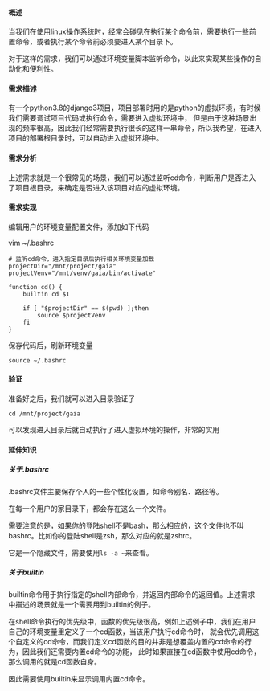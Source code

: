 #### 概述

当我们在使用linux操作系统时，经常会碰见在执行某个命令前，需要执行一些前置命令，或者执行某个命令前必须要进入某个目录下。

对于这样的需求，我们可以通过环境变量脚本监听命令，以此来实现某些操作的自动化和便利性。

#### 需求描述

有一个python3.8的django3项目，项目部署时用的是python的虚拟环境，有时候我们需要调试项目代码或执行命令，需要进入虚拟环境中，
但是由于这种场景出现的频率很高，因此我们经常需要执行很长的这样一串命令，所以我希望，在进入项目的部署根目录时，可以自动进入虚拟环境中。

#### 需求分析

上述需求就是一个很常见的场景，我们可以通过监听cd命令，判断用户是否进入了项目根目录，来确定是否进入该项目对应的虚拟环境。

#### 需求实现

编辑用户的环境变量配置文件，添加如下代码

vim ~/.bashrc
```shell
# 监听cd命令，进入指定目录后执行相关环境变量加载
projectDir="/mnt/project/gaia"
projectVenv="/mnt/venv/gaia/bin/activate"

function cd() {
    builtin cd $1

    if [ "$projectDir" == $(pwd) ];then
        source $projectVenv
    fi
}
```

保存代码后，刷新环境变量
```shell
source ~/.bashrc
```

#### 验证

准备好之后，我们就可以进入目录验证了
```shell
cd /mnt/project/gaia
```

可以发现进入目录后就自动执行了进入虚拟环境的操作，非常的实用

#### 延伸知识

##### 关于.bashrc

.bashrc文件主要保存个人的一些个性化设置，如命令别名、路径等。

在每一个用户的家目录下，都会存在这么一个文件。

需要注意的是，如果你的登陆shell不是bash，那么相应的，这个文件也不叫bashrc。比如你的登陆shell是zsh，那么对应的就是zshrc。

它是一个隐藏文件，需要使用```ls -a ~```来查看。

##### 关于builtin

builtin命令用于执行指定的shell内部命令，并返回内部命令的返回值。上述需求中描述的场景就是一个需要用到builtin的例子。

在shell命令执行的优先级中，函数的优先级很高，例如上述例子中，我们在用户自己的环境变量里定义了一个cd函数，当该用户执行cd命令时，
就会优先调用这个自定义的cd命令，而我们定义cd函数的目的并非是想覆盖内置的cd命令的行为，因此我们还需要内置cd命令的功能，
此时如果直接在cd函数中使用cd命令，那么调用的就是cd函数自身。

因此需要使用builtin来显示调用内置cd命令。